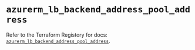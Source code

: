 # `azurerm_lb_backend_address_pool_address`

Refer to the Terraform Registory for docs: [`azurerm_lb_backend_address_pool_address`](https://registry.terraform.io/providers/hashicorp/azurerm/3.81.0/docs/resources/lb_backend_address_pool_address).
